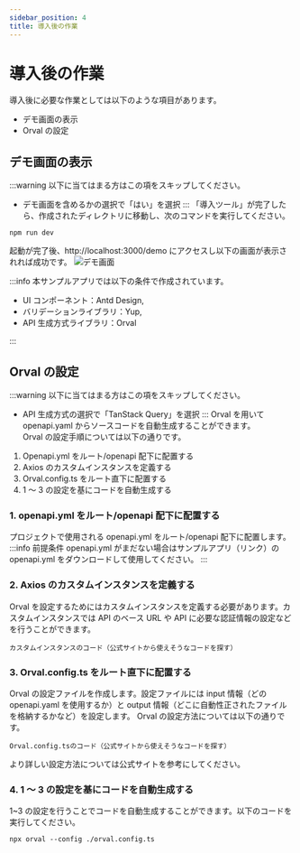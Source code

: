 ```yaml
---
sidebar_position: 4
title: 導入後の作業
---
```


# 導入後の作業

導入後に必要な作業としては以下のような項目があります。

- デモ画面の表示
- Orval の設定

## デモ画面の表示

:::warning 以下に当てはまる方はこの項をスキップしてください。

- デモ画面を含めるかの選択で「はい」を選択
  :::
  「導入ツール」が完了したら、作成されたディレクトリに移動し、次のコマンドを実行してください。

`npm run dev`

起動が完了後、http://localhost:3000/demo にアクセスし以下の画面が表示されれば成功です。
![デモ画面](/img/automatic-layout.png)

:::info
本サンプルアプリでは以下の条件で作成されています。

- UI コンポーネント：Antd Design,
- バリデーションライブラリ：Yup,
- API 生成方式ライブラリ：Orval

:::

## Orval の設定

:::warning 以下に当てはまる方はこの項をスキップしてください。

- API 生成方式の選択で「TanStack Query」を選択
  :::
  Orval を用いて openapi.yaml からソースコードを自動生成することができます。  
  Orval の設定手順については以下の通りです。

1. Openapi.yml をルート/openapi 配下に配置する
2. Axios のカスタムインスタンスを定義する
3. Orval.config.ts をルート直下に配置する
4. 1 ～ 3 の設定を基にコードを自動生成する

### 1. openapi.yml をルート/openapi 配下に配置する

プロジェクトで使用される openapi.yml をルート/openapi 配下に配置します。
:::info 前提条件
openapi.yml がまだない場合はサンプルアプリ（リンク）の openapi.yml をダウンロードして使用してください。
:::

### 2. Axios のカスタムインスタンスを定義する

Orval を設定するためにはカスタムインスタンスを定義する必要があります。カスタムインスタンスでは API のベース URL や API に必要な認証情報の設定などを行うことができます。

```
カスタムインスタンスのコード（公式サイトから使えそうなコードを探す）
```

### 3. Orval.config.ts をルート直下に配置する

Orval の設定ファイルを作成します。設定ファイルには input 情報（どの openapi.yaml を使用するか）と output 情報（どこに自動性正されたファイルを格納するかなど）を設定します。
Orval の設定方法については以下の通りです。

```
Orval.config.tsのコード（公式サイトから使えそうなコードを探す）
```

より詳しい設定方法については公式サイトを参考にしてください。

### 4. 1 ～ 3 の設定を基にコードを自動生成する

1~3 の設定を行うことでコードを自動生成することができます。以下のコードを実行してください。

```
npx orval --config ./orval.config.ts
```
